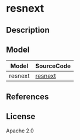 <!--- SPDX-License-Identifier: Apache-2.0 -->

# resnext

## Description

## Model

|Model              |SourceCode                                                                   |
|-------------------|-----------------------------------------------------------------------------|
|resnext            |[resnext](https://rwightman.github.io/pytorch-image-models/models/resnext/)  |

## References

## License

Apache 2.0
